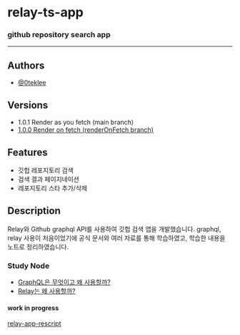 # relay-ts-app

### github repository search app

---

## Authors

- [@0teklee](https://www.github.com/0teklee)


## Versions

- 1.0.1 Render as you fetch (main branch)
- [1.0.0 Render on fetch (renderOnFetch branch)](https://github.com/0teklee/relay-app-ts/tree/renderOnFetch)

## Features

- 깃헙 레포지토리 검색
- 검색 결과 페이지네이션
- 레포지토리 스타 추가/삭제

## Description

Relay와 Github graphql API를 사용하여 깃헙 검색 앱을 개발했습니다. graphql, relay 사용이 처음이었기에 공식 문서와 여러 자료를 통해 학습하였고, 학습한 내용을 노트로 정리하였습니다.

### Study Node

- [GraphQL은 무엇이고 왜 사용할까?](https://teklog.site/blog/17)
- [Relay는 왜 사용할까?](https://teklog.site/blog/18)

#### work in progress

[relay-app-rescript](https://github.com/0teklee/relay-app-rescript)
